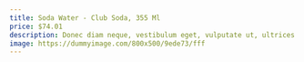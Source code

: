 ```yaml
---
title: Soda Water - Club Soda, 355 Ml
price: $74.01
description: Donec diam neque, vestibulum eget, vulputate ut, ultrices vel, augue. Vestibulum ante ipsum primis in faucibus orci luctus et ultrices posuere cubilia Curae; Donec pharetra, magna vestibulum aliquet ultrices, erat tortor sollicitudin mi, sit amet lobortis sapien sapien non mi. Integer ac neque.
image: https://dummyimage.com/800x500/9ede73/fff
---
```

